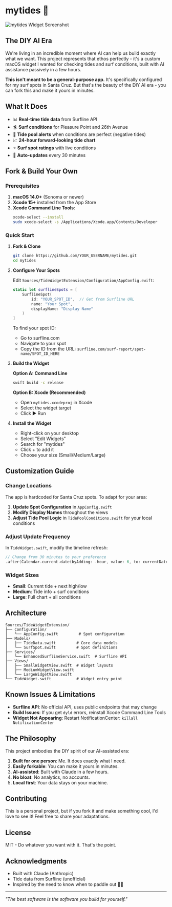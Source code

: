 # mytides 🌊

![mytides Widget Screenshot](screenshot-placeholder.png)

## The DIY AI Era

We're living in an incredible moment where AI can help us build exactly what we want. This project represents that ethos perfectly - it's a custom macOS widget I wanted for checking tides and surf conditions, built with AI assistance passively in a few hours.

**This isn't meant to be a general-purpose app.** It's specifically configured for my surf spots in Santa Cruz. But that's the beauty of the DIY AI era - you can fork this and make it yours in minutes.

## What It Does

- 📊 **Real-time tide data** from Surfline API
- 🏄 **Surf conditions** for Pleasure Point and 26th Avenue
- 🌊 **Tide pool alerts** when conditions are perfect (negative tides)
- 📈 **24-hour forward-looking tide chart**
- ⭐ **Surf spot ratings** with live conditions
- 🔄 **Auto-updates** every 30 minutes

## Fork & Build Your Own

### Prerequisites

1. **macOS 14.0+** (Sonoma or newer)
2. **Xcode 15+** installed from the App Store
3. **Xcode Command Line Tools**:
   ```bash
   xcode-select --install
   sudo xcode-select -s /Applications/Xcode.app/Contents/Developer
   ```

### Quick Start

1. **Fork & Clone**
   ```bash
   git clone https://github.com/YOUR_USERNAME/mytides.git
   cd mytides
   ```

2. **Configure Your Spots**

   Edit `Sources/TideWidgetExtension/Configuration/AppConfig.swift`:
   ```swift
   static let surflineSpots = [
       SurflineSpot(
           id: "YOUR_SPOT_ID",  // Get from Surfline URL
           name: "Your Spot",
           displayName: "Display Name"
       )
   ]
   ```

   To find your spot ID:
   - Go to surfline.com
   - Navigate to your spot
   - Copy the ID from the URL: `surfline.com/surf-report/spot-name/SPOT_ID_HERE`

3. **Build the Widget**

   **Option A: Command Line**
   ```bash
   swift build -c release
   ```

   **Option B: Xcode (Recommended)**
   - Open `mytides.xcodeproj` in Xcode
   - Select the widget target
   - Click ▶️ Run

4. **Install the Widget**
   - Right-click on your desktop
   - Select "Edit Widgets"
   - Search for "mytides"
   - Click + to add it
   - Choose your size (Small/Medium/Large)

## Customization Guide

### Change Locations

The app is hardcoded for Santa Cruz spots. To adapt for your area:

1. **Update Spot Configuration** in `AppConfig.swift`
2. **Modify Display Names** throughout the views
3. **Adjust Tide Pool Logic** in `TidePoolConditions.swift` for your local conditions

### Adjust Update Frequency

In `TideWidget.swift`, modify the timeline refresh:
```swift
// Change from 30 minutes to your preference
.after(Calendar.current.date(byAdding: .hour, value: 6, to: currentDate)!)
```

### Widget Sizes

- **Small**: Current tide + next high/low
- **Medium**: Tide info + surf conditions
- **Large**: Full chart + all conditions

## Architecture

```
Sources/TideWidgetExtension/
├── Configuration/
│   └── AppConfig.swift         # Spot configuration
├── Models/
│   ├── TideData.swift         # Core data models
│   └── SurfSpot.swift         # Spot definitions
├── Services/
│   └── EnhancedSurflineService.swift  # Surfline API
├── Views/
│   ├── SmallWidgetView.swift  # Widget layouts
│   ├── MediumWidgetView.swift
│   └── LargeWidgetView.swift
└── TideWidget.swift           # Widget entry point
```

## Known Issues & Limitations

- **Surfline API**: No official API, uses public endpoints that may change
- **Build Issues**: If you get `dyld` errors, reinstall Xcode Command Line Tools
- **Widget Not Appearing**: Restart NotificationCenter: `killall NotificationCenter`

## The Philosophy

This project embodies the DIY spirit of our AI-assisted era:

1. **Built for one person**: Me. It does exactly what I need.
2. **Easily forkable**: You can make it yours in minutes.
3. **AI-assisted**: Built with Claude in a few hours.
4. **No bloat**: No analytics, no accounts.
5. **Local first**: Your data stays on your machine.

## Contributing

This is a personal project, but if you fork it and make something cool, I'd love to see it! Feel free to share your adaptations.

## License

MIT - Do whatever you want with it. That's the point.

## Acknowledgments

- Built with Claude (Anthropic)
- Tide data from Surfline (unofficial)
- Inspired by the need to know when to paddle out 🏄‍♂️

---

*"The best software is the software you build for yourself."*
